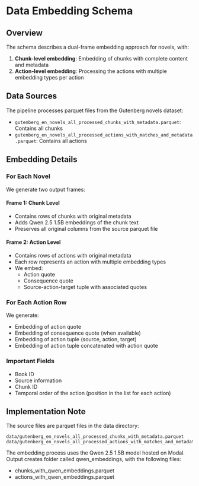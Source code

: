 # Data Embedding Schema

## Overview
The schema describes a dual-frame embedding approach for novels, with:
1. **Chunk-level embedding**: Embedding of chunks with complete content and metadata
2. **Action-level embedding**: Processing the actions with multiple embedding types per action

## Data Sources
The pipeline processes parquet files from the Gutenberg novels dataset:
- `gutenberg_en_novels_all_processed_chunks_with_metadata.parquet`: Contains all chunks
- `gutenberg_en_novels_all_processed_actions_with_matches_and_metadata.parquet`: Contains all actions

## Embedding Details

### For Each Novel
We generate two output frames:

#### Frame 1: Chunk Level
- Contains rows of chunks with original metadata
- Adds Qwen 2.5 1.5B embeddings of the chunk text
- Preserves all original columns from the source parquet file

#### Frame 2: Action Level
- Contains rows of actions with original metadata
- Each row represents an action with multiple embedding types
- We embed:
  - Action quote
  - Consequence quote
  - Source-action-target tuple with associated quotes
  
### For Each Action Row
We generate:
- Embedding of action quote
- Embedding of consequence quote (when available)
- Embedding of action tuple (source, action, target)
- Embedding of action tuple concatenated with action quote

### Important Fields
- Book ID
- Source information
- Chunk ID
- Temporal order of the action (position in the list for each action)

## Implementation Note
The source files are parquet files in the data directory:
```
data/gutenberg_en_novels_all_processed_chunks_with_metadata.parquet
data/gutenberg_en_novels_all_processed_actions_with_matches_and_metadata.parquet
```

The embedding process uses the Qwen 2.5 1.5B model hosted on Modal.
Output creates folder called qwen_embeddings, with the following files:
- chunks_with_qwen_embeddings.parquet
- actions_with_qwen_embeddings.parquet 